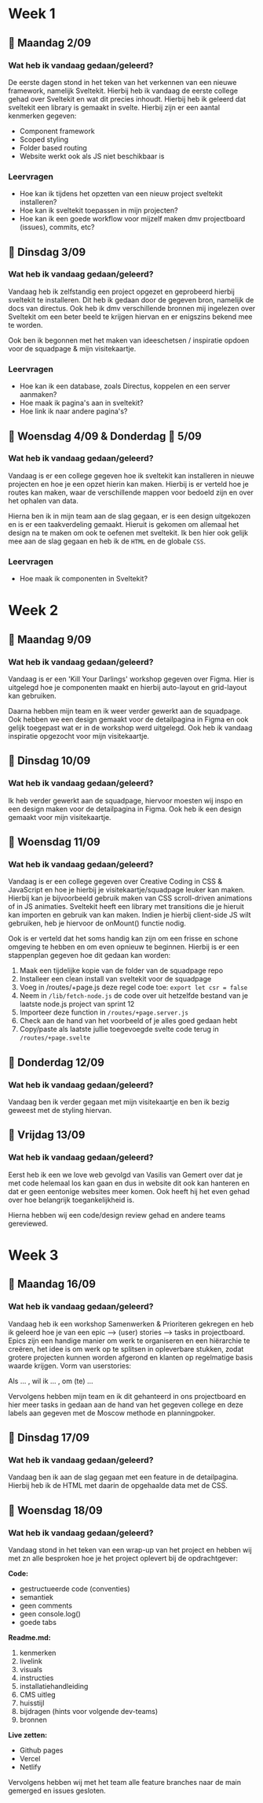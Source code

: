 # Week 1

## 📆 Maandag 2/09

### Wat heb ik vandaag gedaan/geleerd?

De eerste dagen stond in het teken van het verkennen van een nieuwe framework, namelijk Sveltekit. Hierbij heb ik vandaag de eerste college gehad over Sveltekit en wat dit precies inhoudt. Hierbij heb ik geleerd dat sveltekit een library is gemaakt in svelte. Hierbij zijn er een aantal kenmerken gegeven:
- Component framework
- Scoped styling
- Folder based routing
- Website werkt ook als JS niet beschikbaar is

### Leervragen

- Hoe kan ik tijdens het opzetten van een nieuw project sveltekit installeren?
- Hoe kan ik sveltekit toepassen in mijn projecten?
- Hoe kan ik een goede workflow voor mijzelf maken dmv projectboard (issues), commits, etc?


## 📆 Dinsdag 3/09

### Wat heb ik vandaag gedaan/geleerd?

Vandaag heb ik zelfstandig een project opgezet en geprobeerd hierbij sveltekit te installeren. Dit heb ik gedaan door de gegeven bron, namelijk de docs van directus. Ook heb ik dmv verschillende bronnen mij ingelezen over Sveltekit om een beter beeld te krijgen hiervan en er enigszins bekend mee te worden.

Ook ben ik begonnen met het maken van ideeschetsen / inspiratie opdoen voor de squadpage & mijn visitekaartje. 

### Leervragen

- Hoe kan ik een database, zoals Directus, koppelen en een server aanmaken?
- Hoe maak ik pagina's aan in sveltekit?
- Hoe link ik naar andere pagina's?


## 📆 Woensdag 4/09 & Donderdag 📆 5/09

### Wat heb ik vandaag gedaan/geleerd?

Vandaag is er een college gegeven hoe ik sveltekit kan installeren in nieuwe projecten en hoe je een opzet hierin kan maken. Hierbij is er verteld hoe je routes kan maken, waar de verschillende mappen voor bedoeld zijn en over het ophalen van data. 

Hierna ben ik in mijn team aan de slag gegaan, er is een design uitgekozen en is er een taakverdeling gemaakt. Hieruit is gekomen om allemaal het design na te maken om ook te oefenen met sveltekit. Ik ben hier ook gelijk mee aan de slag gegaan en heb ik de ``HTML`` en de globale ``CSS``.

### Leervragen

- Hoe maak ik componenten in Sveltekit?

# Week 2

## 📆 Maandag 9/09

### Wat heb ik vandaag gedaan/geleerd?

Vandaag is er een 'Kill Your Darlings' workshop gegeven over Figma. Hier is uitgelegd hoe je componenten maakt en hierbij auto-layout en grid-layout kan gebruiken. 

Daarna hebben mijn team en ik weer verder gewerkt aan de squadpage. Ook hebben we een design gemaakt voor de detailpagina in Figma en ook gelijk toegepast wat er in de workshop werd uitgelegd. 
Ook heb ik vandaag inspiratie opgezocht voor mijn visitekaartje. 

## 📆 Dinsdag 10/09

### Wat heb ik vandaag gedaan/geleerd?

Ik heb verder gewerkt aan de squadpage, hiervoor moesten wij inspo en een design maken voor de detailpagina in Figma. Ook heb ik een design gemaakt voor mijn visitekaartje. 

## 📆 Woensdag 11/09

### Wat heb ik vandaag gedaan/geleerd?

Vandaag is er een college gegeven over Creative Coding in CSS & JavaScript en hoe je hierbij je visitekaartje/squadpage leuker kan maken. Hierbij kan je bijvoorbeeld gebruik maken van CSS scroll-driven animations of in JS animaties. Sveltekit heeft een library met transitions die je hieruit kan importen en gebruik van kan maken. Indien je hierbij client-side JS wilt gebruiken, heb je hiervoor de onMount() functie nodig. 

Ook is er verteld dat het soms handig kan zijn om een frisse en schone omgeving te hebben en om even opnieuw te beginnen. Hierbij is er een stappenplan gegeven hoe dit gedaan kan worden: 

1. Maak een tijdelijke kopie van de folder van de squadpage repo
2. Installeer een clean install van sveltekit voor de squadpage
3. Voeg in /routes/+page.js deze regel code toe: ``export let csr = false``
4. Neem in ``/lib/fetch-node.js`` de code over uit hetzelfde bestand van je laatste node.js project van sprint 12
5. Importeer deze function in ``/routes/+page.server.js``
6. Check aan de hand van het voorbeeld of je alles goed gedaan hebt
7. Copy/paste als laatste jullie toegevoegde svelte code terug in ``/routes/+page.svelte``

## 📆 Donderdag 12/09

### Wat heb ik vandaag gedaan/geleerd?

Vandaag ben ik verder gegaan met mijn visitekaartje en ben ik bezig geweest met de styling hiervan. 

## 📆 Vrijdag 13/09

### Wat heb ik vandaag gedaan/geleerd?

Eerst heb ik een we love web gevolgd van Vasilis van Gemert over dat je met code helemaal los kan gaan en dus in website dit ook kan hanteren en dat er geen eentonige websites meer komen. Ook heeft hij het even gehad over hoe belangrijk toegankelijkheid is. 

Hierna hebben wij een code/design review gehad en andere teams gereviewed. 

# Week 3

## 📆 Maandag 16/09

### Wat heb ik vandaag gedaan/geleerd?

Vandaag heb ik een workshop Samenwerken & Prioriteren gekregen en heb ik geleerd hoe je van een epic --> (user) stories --> tasks in projectboard. Epics zijn een handige manier om werk te organiseren en een hiërarchie te creëren, het idee is om werk op te splitsen in opleverbare stukken, zodat grotere projecten kunnen worden afgerond en klanten op regelmatige basis waarde krijgen. Vorm van userstories:

Als … , wil ik … , om (te) …

Vervolgens hebben mijn team en ik dit gehanteerd in ons projectboard en hier meer tasks in gedaan aan de hand van het gegeven college en deze labels aan gegeven met de Moscow methode en planningpoker. 

## 📆 Dinsdag 17/09

### Wat heb ik vandaag gedaan/geleerd?

Vandaag ben ik aan de slag gegaan met een feature in de detailpagina. Hierbij heb ik de HTML met daarin de opgehaalde data met de CSS. 

## 📆 Woensdag 18/09

### Wat heb ik vandaag gedaan/geleerd?

Vandaag stond in het teken van een wrap-up van het project en hebben wij met zn alle besproken hoe je het project oplevert bij de opdrachtgever:

**Code:**

- gestructueerde code (conventies)
- semantiek
- geen comments
- geen console.log()
- goede tabs

**Readme.md:**

1. kenmerken 
2. livelink 
3. visuals
4. instructies 
5. installatiehandleiding 
6. CMS uitleg 
7. huisstijl 
8. bijdragen (hints voor volgende dev-teams) 
9. bronnen 


**Live zetten:**

- Github pages
- Vercel
- Netlify

Vervolgens hebben wij met het team alle feature branches naar de main gemerged en issues gesloten. 








